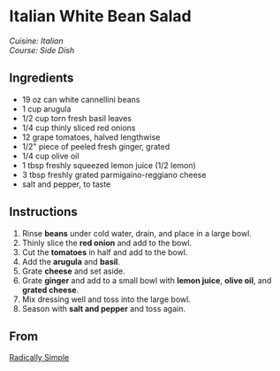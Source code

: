 # Italian White Bean Salad

_Cuisine:  Italian_<br />
_Course:  Side Dish_

## Ingredients

- 19 oz can white cannellini beans
- 1 cup arugula
- 1/2 cup torn fresh basil leaves
- 1/4 cup thinly sliced red onions
- 12 grape tomatoes, halved lengthwise
- 1/2" piece of peeled fresh ginger, grated
- 1/4 cup olive oil
- 1 tbsp freshly squeezed lemon juice (1/2 lemon)
- 3 tbsp freshly grated parmigaino-reggiano cheese
- salt and pepper, to taste

## Instructions

1. Rinse **beans** under cold water, drain, and place in a large bowl.
1. Thinly slice the **red onion** and add to the bowl.
1. Cut the **tomatoes** in half and add to the bowl.
1. Add the **arugula** and **basil**.
1. Grate **cheese** and set aside.
1. Grate **ginger** and add to a small bowl with **lemon juice**, **olive oil**, and **grated cheese**.
1. Mix dressing well and toss into the large bowl.
1. Season with **salt and pepper** and toss again.

## From

[Radically Simple](https://www.rozannegold.com/radically-simple)